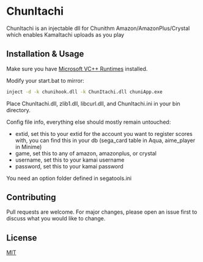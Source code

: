 # ChunItachi

ChunItachi is an injectable dll for Chunithm Amazon/AmazonPlus/Crystal which enables KamaItachi uploads as you play

## Installation & Usage

Make sure you have [Microsoft VC++ Runtimes](https://support.microsoft.com/en-us/help/2977003/the-latest-supported-visual-c-downloads) installed.

Modify your start.bat to mirror:

```bash
inject -d -k chunihook.dll -k ChunItachi.dll chuniApp.exe
```

Place ChunItachi.dll, zlib1.dll, libcurl.dll, and ChunItachi.ini  in your bin directory.

Config file info, everything else should mostly remain untouched:
- extid, set this to your extid for the account you want to register scores with, you can find this in your db (sega_card table in Aqua, aime_player in Minime)
- game, set this to any of amazon, amazonplus, or crystal
- username, set this to your kamai username
- password, set this to your kamai password

You need an option folder defined in segatools.ini

## Contributing
Pull requests are welcome. For major changes, please open an issue first to discuss what you would like to change.

## License
[MIT](https://choosealicense.com/licenses/mit/)
